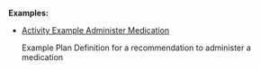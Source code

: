**Examples:**

*   [Activity Example Administer Medication](PlanDefinition-activity-example-administermedication-pd.html)

    Example Plan Definition for a recommendation to administer a medication